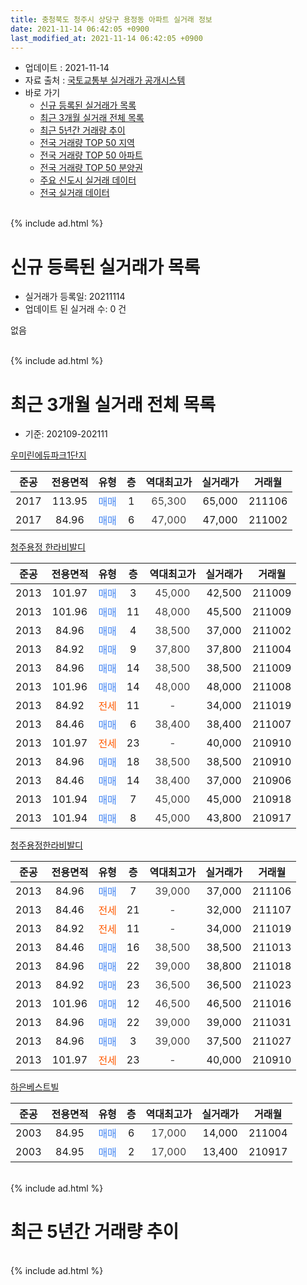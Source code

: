 ```yaml
---
title: 충청북도 청주시 상당구 용정동 아파트 실거래 정보
date: 2021-11-14 06:42:05 +0900
last_modified_at: 2021-11-14 06:42:05 +0900
---
```


* 업데이트 : 2021-11-14
* 자료 출처 : [국토교통부 실거래가 공개시스템](http://rt.molit.go.kr)
* 바로 가기
    * [신규 등록된 실거래가 목록](#신규-등록된-실거래가-목록)
    * [최근 3개월 실거래 전체 목록](#최근-3개월-실거래-전체-목록)
    * [최근 5년간 거래량 추이](#최근-5년간-거래량-추이)
    * [전국 거래량 TOP 50 지역](https://inasie.github.io/apt-trade-info/최근-3개월-전국에서-가장-거래가-많이-발생한-지역)
    * [전국 거래량 TOP 50 아파트](https://inasie.github.io/apt-trade-info/최근-3개월-전국에서-가장-거래가-많이-발생한-아파트)
    * [전국 거래량 TOP 50 분양권](https://inasie.github.io/apt-trade-info/최근-3개월-전국에서-가장-거래가-많이-발생한-분양권)
    * [주요 신도시 실거래 데이터](https://inasie.github.io/apt-trade-info/주요-신도시)
    * [전국 실거래 데이터](https://inasie.github.io/apt-trade-info/전국)
<br>
{% include ad.html %}
<br>

# 신규 등록된 실거래가 목록
* 실거래가 등록일: 20211114
* 업데이트 된 실거래 수: 0 건

없음

<br>
{% include ad.html %}
<br>

# 최근 3개월 실거래 전체 목록
* 기준: 202109-202111


[우미린에듀파크1단지](https://search.naver.com/search.naver?query=%EC%B6%A9%EC%B2%AD%EB%B6%81%EB%8F%84+%EC%B2%AD%EC%A3%BC%EC%8B%9C+%EC%83%81%EB%8B%B9%EA%B5%AC+%EC%9A%A9%EC%A0%95%EB%8F%99+%EC%9A%B0%EB%AF%B8%EB%A6%B0%EC%97%90%EB%93%80%ED%8C%8C%ED%81%AC1%EB%8B%A8%EC%A7%80)

|준공|전용면적|유형|층|역대최고가|실거래가|거래월|
|:---:|:---:|:---:|:---:|:---:|:---:|:---:|
|2017|113.95|<span style="color:#4285f3">매매</span>|1|<span style="color:#444444">65,300</span>|65,000|211106|
|2017|84.96|<span style="color:#4285f3">매매</span>|6|<span style="color:#444444">47,000</span>|47,000|211002|

[청주용정 한라비발디](https://search.naver.com/search.naver?query=%EC%B6%A9%EC%B2%AD%EB%B6%81%EB%8F%84+%EC%B2%AD%EC%A3%BC%EC%8B%9C+%EC%83%81%EB%8B%B9%EA%B5%AC+%EC%9A%A9%EC%A0%95%EB%8F%99+%EC%B2%AD%EC%A3%BC%EC%9A%A9%EC%A0%95+%ED%95%9C%EB%9D%BC%EB%B9%84%EB%B0%9C%EB%94%94)

|준공|전용면적|유형|층|역대최고가|실거래가|거래월|
|:---:|:---:|:---:|:---:|:---:|:---:|:---:|
|2013|101.97|<span style="color:#4285f3">매매</span>|3|<span style="color:#444444">45,000</span>|42,500|211009|
|2013|101.96|<span style="color:#4285f3">매매</span>|11|<span style="color:#444444">48,000</span>|45,500|211009|
|2013|84.96|<span style="color:#4285f3">매매</span>|4|<span style="color:#444444">38,500</span>|37,000|211002|
|2013|84.92|<span style="color:#4285f3">매매</span>|9|<span style="color:#444444">37,800</span>|37,800|211004|
|2013|84.96|<span style="color:#4285f3">매매</span>|14|<span style="color:#444444">38,500</span>|38,500|211009|
|2013|101.96|<span style="color:#4285f3">매매</span>|14|<span style="color:#444444">48,000</span>|48,000|211008|
|2013|84.92|<span style="color:#ff5a00">전세</span>|11|<span style="color:#444444">-</span>|34,000|211019|
|2013|84.46|<span style="color:#4285f3">매매</span>|6|<span style="color:#444444">38,400</span>|38,400|211007|
|2013|101.97|<span style="color:#ff5a00">전세</span>|23|<span style="color:#444444">-</span>|40,000|210910|
|2013|84.96|<span style="color:#4285f3">매매</span>|18|<span style="color:#444444">38,500</span>|38,500|210910|
|2013|84.46|<span style="color:#4285f3">매매</span>|14|<span style="color:#444444">38,400</span>|37,000|210906|
|2013|101.94|<span style="color:#4285f3">매매</span>|7|<span style="color:#444444">45,000</span>|45,000|210918|
|2013|101.94|<span style="color:#4285f3">매매</span>|8|<span style="color:#444444">45,000</span>|43,800|210917|

[청주용정한라비발디](https://search.naver.com/search.naver?query=%EC%B6%A9%EC%B2%AD%EB%B6%81%EB%8F%84+%EC%B2%AD%EC%A3%BC%EC%8B%9C+%EC%83%81%EB%8B%B9%EA%B5%AC+%EC%9A%A9%EC%A0%95%EB%8F%99+%EC%B2%AD%EC%A3%BC%EC%9A%A9%EC%A0%95%ED%95%9C%EB%9D%BC%EB%B9%84%EB%B0%9C%EB%94%94)

|준공|전용면적|유형|층|역대최고가|실거래가|거래월|
|:---:|:---:|:---:|:---:|:---:|:---:|:---:|
|2013|84.96|<span style="color:#4285f3">매매</span>|7|<span style="color:#444444">39,000</span>|37,000|211106|
|2013|84.46|<span style="color:#ff5a00">전세</span>|21|<span style="color:#444444">-</span>|32,000|211107|
|2013|84.92|<span style="color:#ff5a00">전세</span>|11|<span style="color:#444444">-</span>|34,000|211019|
|2013|84.46|<span style="color:#4285f3">매매</span>|16|<span style="color:#444444">38,500</span>|38,500|211013|
|2013|84.96|<span style="color:#4285f3">매매</span>|22|<span style="color:#444444">39,000</span>|38,800|211018|
|2013|84.92|<span style="color:#4285f3">매매</span>|23|<span style="color:#444444">36,500</span>|36,500|211023|
|2013|101.96|<span style="color:#4285f3">매매</span>|12|<span style="color:#444444">46,500</span>|46,500|211016|
|2013|84.96|<span style="color:#4285f3">매매</span>|22|<span style="color:#444444">39,000</span>|39,000|211031|
|2013|84.96|<span style="color:#4285f3">매매</span>|3|<span style="color:#444444">39,000</span>|37,500|211027|
|2013|101.97|<span style="color:#ff5a00">전세</span>|23|<span style="color:#444444">-</span>|40,000|210910|

[하은베스트빌](https://search.naver.com/search.naver?query=%EC%B6%A9%EC%B2%AD%EB%B6%81%EB%8F%84+%EC%B2%AD%EC%A3%BC%EC%8B%9C+%EC%83%81%EB%8B%B9%EA%B5%AC+%EC%9A%A9%EC%A0%95%EB%8F%99+%ED%95%98%EC%9D%80%EB%B2%A0%EC%8A%A4%ED%8A%B8%EB%B9%8C)

|준공|전용면적|유형|층|역대최고가|실거래가|거래월|
|:---:|:---:|:---:|:---:|:---:|:---:|:---:|
|2003|84.95|<span style="color:#4285f3">매매</span>|6|<span style="color:#444444">17,000</span>|14,000|211004|
|2003|84.95|<span style="color:#4285f3">매매</span>|2|<span style="color:#444444">17,000</span>|13,400|210917|


<br>
{% include ad.html %}
<br>

# 최근 5년간 거래량 추이


<div style="width:100%;">
    <canvas id="deal_progress" height="200"></canvas>
</div>

<script>
new Chart(document.getElementById("deal_progress"), {
    type: 'line',
    data: {
        labels: ['201611','201612','201701','201702','201703','201704','201705','201706','201707','201708','201709','201710','201711','201712','201801','201802','201803','201804','201805','201806','201807','201808','201809','201810','201811','201812','201901','201902','201903','201904','201905','201906','201907','201908','201909','201910','201911','201912','202001','202002','202003','202004','202005','202006','202007','202008','202009','202010','202011','202012','202101','202102','202103','202104','202105','202106','202107','202108','202109','202110','202111'],
        datasets: [{
            label: '매매',
            pointRadius: 1,
            data: [5, 5, 5, 4, 4, 7, 6, 9, 6, 6, 4, 4, 7, 2, 8, 7, 3, 4, 5, 3, 1, 4, 2, 5, 3, 6, 5, 9, 1, 1, 5, 8, 4, 8, 7, 12, 10, 17, 11, 14, 20, 24, 33, 29, 10, 5, 7, 14, 18, 18, 18, 8, 13, 16, 20, 9, 8, 11, 5, 15, 2],
            borderColor: "rgba(255, 201, 14, 1)",
            backgroundColor: "rgba(255, 201, 14, 0.5)",
            fill: false,
            lineTension: 0
        },{
            label: '전월세',
            pointRadius: 1,
            data: [1, 1, 0, 1, 2, 1, 0, 6, 6, 2, 5, 6, 8, 9, 5, 5, 5, 2, 2, 3, 3, 1, 3, 1, 4, 5, 6, 0, 2, 1, 2, 2, 5, 4, 3, 2, 1, 5, 4, 2, 7, 0, 5, 5, 2, 9, 0, 7, 9, 2, 4, 2, 6, 4, 2, 12, 3, 4, 2, 2, 1],
            borderColor: "rgba(0, 141, 185, 1)",
            backgroundColor: "rgba(0, 141, 185, 0.5)",
            fill: false,
            lineTension: 0
        }
        ]
    },
    options: {
        responsive: true,
        title: {
            display: false
        },
        tooltips: {
            mode: 'index',
            intersect: false
        },
        hover: {
            mode: 'nearest',
            intersect: true
        },
        scales: {
            xAxes: [{
                display: true,
                scaleLabel: {
                    display: true,
                    labelString: '년/월'
                }
            }],
            yAxes: [{
                display: true,
                ticks: {
                    suggestedMin: 0,
                },
                scaleLabel: {
                    display: true,
                    labelString: '실거래 수'
                }
            }]
        }
    }
});

</script>


<br>
{% include ad.html %}
<br>

